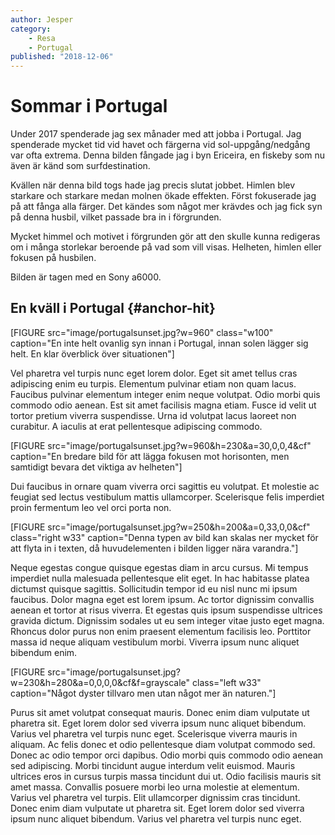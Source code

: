 ```yaml
---
author: Jesper
category:
    - Resa
    - Portugal
published: "2018-12-06"
---
```

Sommar i Portugal
==================================

Under 2017 spenderade jag sex månader med att jobba i Portugal. Jag spenderade mycket tid vid havet och färgerna vid sol-uppgång/nedgång var ofta
extrema. Denna bilden fångade jag i byn Ericeira, en fiskeby som nu även är känd som surfdestination.


<!--more-->

Kvällen när denna bild togs hade jag precis slutat jobbet. Himlen blev starkare och starkare medan molnen ökade effekten. Först fokuserade jag på att fånga
alla färger. Det kändes som något mer krävdes och jag fick syn på denna husbil, vilket passade bra in i förgrunden.

Mycket himmel och motivet i förgrunden gör att den skulle kunna redigeras om i många storlekar beroende på vad som vill visas. Helheten, himlen eller fokusen
på husbilen.

Bilden är tagen med en Sony a6000.



En kväll i Portugal {#anchor-hit}
-----------------------------------

[FIGURE src="image/portugalsunset.jpg?w=960" class="w100" caption="En inte helt ovanlig syn innan i Portugal, innan solen lägger sig helt. En klar överblick över situationen"]

<p class="transp-text">Vel pharetra vel turpis nunc eget lorem dolor. Eget sit amet tellus cras adipiscing enim eu turpis. Elementum pulvinar etiam non quam lacus. Faucibus pulvinar elementum integer enim neque volutpat. Odio morbi quis commodo odio aenean. Est sit amet facilisis magna etiam. Fusce id velit ut tortor pretium viverra suspendisse. Urna id volutpat lacus laoreet non curabitur. A iaculis at erat pellentesque adipiscing commodo.</p>

[FIGURE src="image/portugalsunset.jpg?w=960&h=230&a=30,0,0,4&cf" caption="En bredare bild för att lägga fokusen mot horisonten, men samtidigt bevara det viktiga av helheten"]

<p class="transp-text">Dui faucibus in ornare quam viverra orci sagittis eu volutpat. Et molestie ac feugiat sed lectus vestibulum mattis ullamcorper. Scelerisque felis imperdiet proin fermentum leo vel orci porta non.</p>

[FIGURE src="image/portugalsunset.jpg?w=250&h=200&a=0,33,0,0&cf" class="right w33" caption="Denna typen av bild kan skalas ner mycket för att flyta in i texten, då huvudelementen i bilden ligger nära varandra."]

 <p class="transp-text">Neque egestas congue quisque egestas diam in arcu cursus. Mi tempus imperdiet nulla malesuada pellentesque elit eget. In hac habitasse platea dictumst quisque sagittis. Sollicitudin tempor id eu nisl nunc mi ipsum faucibus. Dolor magna eget est lorem ipsum. Ac tortor dignissim convallis aenean et tortor at risus viverra. Et egestas quis ipsum suspendisse ultrices gravida dictum. Dignissim sodales ut eu sem integer vitae justo eget magna. Rhoncus dolor purus non enim praesent elementum facilisis leo. Porttitor massa id neque aliquam vestibulum morbi. Viverra ipsum nunc aliquet bibendum enim.</p>

[FIGURE src="image/portugalsunset.jpg?w=230&h=280&a=0,0,0,0&cf&f=grayscale" class="left w33" caption="Något dyster tillvaro men utan något mer än naturen."]

<p class="transp-text">Purus sit amet volutpat consequat mauris. Donec enim diam vulputate ut pharetra sit. Eget lorem dolor sed viverra ipsum nunc aliquet bibendum. Varius vel pharetra vel turpis nunc eget. Scelerisque viverra mauris in aliquam. Ac felis donec et odio pellentesque diam volutpat commodo sed. Donec ac odio tempor orci dapibus. Odio morbi quis commodo odio aenean sed adipiscing. Morbi tincidunt augue interdum velit euismod. Mauris ultrices eros in cursus turpis massa tincidunt dui ut. Odio facilisis mauris sit amet massa. Convallis posuere morbi leo urna molestie at elementum. Varius vel pharetra vel turpis. Elit ullamcorper dignissim cras tincidunt. Donec enim diam vulputate ut pharetra sit. Eget lorem dolor sed viverra ipsum nunc aliquet bibendum. Varius vel pharetra vel turpis nunc eget.</p>
